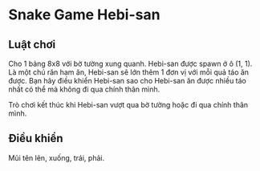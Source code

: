 # Snake Game Hebi-san

## Luật chơi

Cho 1 bảng 8x8 với bờ tường xung quanh.
Hebi-san được spawn ở ô (1, 1). 
Là một chú răn ham ăn, Hebi-san sẽ lớn thêm 1 đơn vị với mỗi quả táo ăn được.
Bạn hãy điều khiển Hebi-san sao cho Hebi-san ăn được nhiều táo nhất có thể mà không đi qua chính thân mình.

Trò chơi kết thúc khi Hebi-san vượt qua bờ tường hoặc đi qua chính thân mình.

## Điều khiển

Mũi tên lên, xuống, trái, phải.
